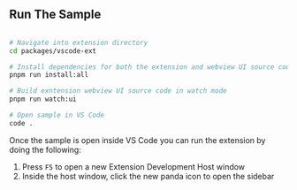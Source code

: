 ## Run The Sample

```bash

# Navigate into extension directory
cd packages/vscode-ext

# Install dependencies for both the extension and webview UI source code
pnpm run install:all

# Build exntension webview UI source code in watch mode
pnpm run watch:ui

# Open sample in VS Code
code .
```

Once the sample is open inside VS Code you can run the extension by doing the following:

1. Press `F5` to open a new Extension Development Host window
2. Inside the host window, click the new panda icon to open the sidebar
